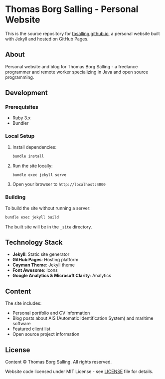 # Thomas Borg Salling - Personal Website

This is the source repository for [tbsalling.github.io](https://tbsalling.github.io), a personal website built with Jekyll and hosted on GitHub Pages.

## About

Personal website and blog for Thomas Borg Salling - a freelance programmer and remote worker specializing in Java and open source programming.

## Development

### Prerequisites

- Ruby 3.x
- Bundler

### Local Setup

1. Install dependencies:
   ```bash
   bundle install
   ```

2. Run the site locally:
   ```bash
   bundle exec jekyll serve
   ```

3. Open your browser to `http://localhost:4000`

### Building

To build the site without running a server:

```bash
bundle exec jekyll build
```

The built site will be in the `_site` directory.

## Technology Stack

- **Jekyll**: Static site generator
- **GitHub Pages**: Hosting platform
- **Cayman Theme**: Jekyll theme
- **Font Awesome**: Icons
- **Google Analytics & Microsoft Clarity**: Analytics

## Content

The site includes:
- Personal portfolio and CV information
- Blog posts about AIS (Automatic Identification System) and maritime software
- Featured client list
- Open source project information

## License

Content © Thomas Borg Salling. All rights reserved.

Website code licensed under MIT License - see [LICENSE](LICENSE) file for details.
